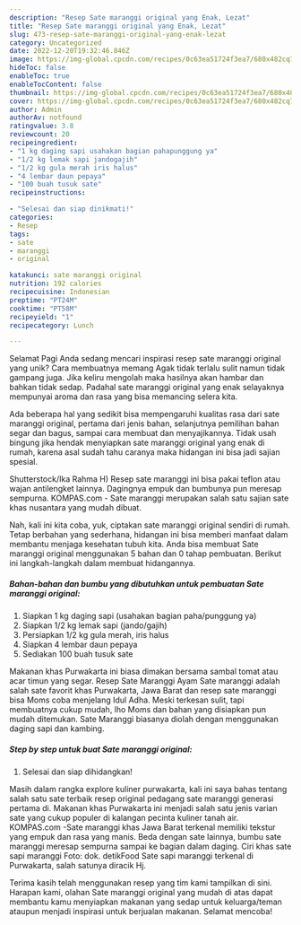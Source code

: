 ```yaml
---
description: "Resep Sate maranggi original yang Enak, Lezat"
title: "Resep Sate maranggi original yang Enak, Lezat"
slug: 473-resep-sate-maranggi-original-yang-enak-lezat
category: Uncategorized
date: 2022-12-20T19:32:46.846Z
image: https://img-global.cpcdn.com/recipes/0c63ea51724f3ea7/680x482cq70/sate-maranggi-original-foto-resep-utama.jpg
hideToc: false
enableToc: true
enableTocContent: false
thumbnail: https://img-global.cpcdn.com/recipes/0c63ea51724f3ea7/680x482cq70/sate-maranggi-original-foto-resep-utama.jpg
cover: https://img-global.cpcdn.com/recipes/0c63ea51724f3ea7/680x482cq70/sate-maranggi-original-foto-resep-utama.jpg
author: Admin
authorAv: notfound
ratingvalue: 3.8
reviewcount: 20
recipeingredient:
- "1 kg daging sapi usahakan bagian pahapunggung ya"
- "1/2 kg lemak sapi jandogajih"
- "1/2 kg gula merah iris halus"
- "4 lembar daun pepaya"
- "100 buah tusuk sate"
recipeinstructions:

- "Selesai dan siap dinikmati!"
categories:
- Resep
tags:
- sate
- maranggi
- original

katakunci: sate maranggi original 
nutrition: 192 calories
recipecuisine: Indonesian
preptime: "PT24M"
cooktime: "PT58M"
recipeyield: "1"
recipecategory: Lunch

---
```



Selamat Pagi Anda sedang mencari inspirasi resep sate maranggi original yang unik? Cara membuatnya memang Agak tidak terlalu sulit namun tidak gampang juga. Jika keliru mengolah maka hasilnya akan hambar dan bahkan tidak sedap. Padahal sate maranggi original yang enak selayaknya mempunyai aroma dan rasa yang bisa memancing selera kita.


Ada beberapa hal yang sedikit bisa mempengaruhi kualitas rasa dari sate maranggi original, pertama dari jenis bahan, selanjutnya pemilihan bahan segar dan bagus, sampai cara membuat dan menyajikannya. Tidak usah bingung jika hendak menyiapkan sate maranggi original yang enak di rumah, karena asal sudah tahu caranya maka hidangan ini bisa jadi sajian spesial.

Shutterstock/Ika Rahma H) Resep sate maranggi ini bisa pakai teflon atau wajan antilengket lainnya. Dagingnya empuk dan bumbunya pun meresap sempurna. KOMPAS.com - Sate maranggi merupakan salah satu sajian sate khas nusantara yang mudah dibuat.


Nah, kali ini kita coba, yuk, ciptakan sate maranggi original sendiri di rumah. Tetap berbahan yang sederhana, hidangan ini bisa memberi manfaat dalam membantu menjaga kesehatan tubuh kita. Anda bisa membuat Sate maranggi original menggunakan 5 bahan dan 0 tahap pembuatan. Berikut ini langkah-langkah dalam membuat hidangannya.

<!--inarticleads1-->

##### Bahan-bahan dan bumbu yang dibutuhkan untuk pembuatan Sate maranggi original:

1. Siapkan 1 kg daging sapi (usahakan bagian paha/punggung ya)
1. Siapkan 1/2 kg lemak sapi (jando/gajih)
1. Persiapkan 1/2 kg gula merah, iris halus
1. Siapkan 4 lembar daun pepaya
1. Sediakan 100 buah tusuk sate


Makanan khas Purwakarta ini biasa dimakan bersama sambal tomat atau acar timun yang segar. Resep Sate Maranggi Ayam Sate maranggi adalah salah sate favorit khas Purwakarta, Jawa Barat dan resep sate maranggi bisa Moms coba menjelang Idul Adha. Meski terkesan sulit, tapi membuatnya cukup mudah, lho Moms dan bahan yang disiapkan pun mudah ditemukan. Sate Maranggi biasanya diolah dengan menggunakan daging sapi dan kambing. 

<!--inarticleads2-->

##### Step by step untuk buat Sate maranggi original:


1. Selesai dan siap dihidangkan!

Masih dalam rangka explore kuliner purwakarta, kali ini saya bahas tentang salah satu sate terbaik resep original pedagang sate maranggi generasi pertama di. Makanan khas Purwakarta ini menjadi salah satu jenis varian sate yang cukup populer di kalangan pecinta kuliner tanah air. KOMPAS.com -Sate maranggi khas Jawa Barat terkenal memiliki tekstur yang empuk dan rasa yang manis. Beda dengan sate lainnya, bumbu sate maranggi meresap sempurna sampai ke bagian dalam daging. Ciri khas sate sapi maranggi Foto: dok. detikFood Sate sapi maranggi terkenal di Purwakarta, salah satunya diracik Hj. 

Terima kasih telah menggunakan resep yang tim kami tampilkan di sini. Harapan kami, olahan Sate maranggi original yang mudah di atas dapat membantu kamu menyiapkan makanan yang sedap untuk keluarga/teman ataupun menjadi inspirasi untuk berjualan makanan. Selamat mencoba!

